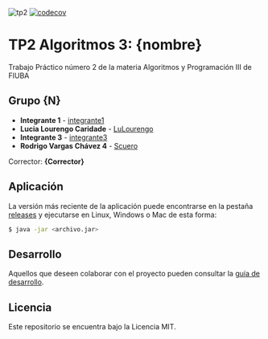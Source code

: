 ![tp2](https://github.com/daniela41149/algo3_tp2/actions/workflows/build.yml/badge.svg) [![codecov](https://codecov.io/gh/daniela41149/algo3_tp2/branch/master/graph/badge.svg)](https://codecov.io/daniela41149/algo3_tp2)

# TP2 Algoritmos 3: {nombre} 

Trabajo Práctico número 2 de la materia Algoritmos y Programación III de FIUBA

## Grupo {N}

* **Integrante 1** - [integrante1](https://github.com/integrante1)
* **Lucia Lourengo Caridade** - [LuLourengo](https://github.com/LuLourengo)
* **Integrante 3** - [integrante3](https://github.com/integrante3)
* **Rodrigo Vargas Chávez 4** - [Scuero](https://github.com/Scuero)

Corrector: **{Corrector}**

## Aplicación

La versión más reciente de la aplicación puede encontrarse en la pestaña [releases](https://github.com/daniela41149/algo3_tp2/releases/latest) y ejecutarse en Linux, Windows o Mac de esta forma:

```bash
$ java -jar <archivo.jar>
```

## Desarrollo

Aquellos que deseen colaborar con el proyecto pueden consultar la [guía de desarrollo](./docs/Desarrollo.md).

## Licencia

Este repositorio se encuentra bajo la Licencia MIT.



